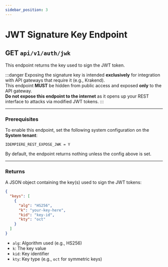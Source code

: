 ```yaml
---
sidebar_position: 3
---
```


# JWT Signature Key Endpoint

## GET `api/v1/auth/jwk`

This endpoint returns the key used to sign the JWT token.

:::danger
 Exposing the signature key is intended **exclusively** for integration with API gateways that require it (e.g., Krakend).  
 This endpoint **MUST** be hidden from public access and exposed **only** to the API gateway.  
 **Do not expose this endpoint to the internet** as it opens up your REST interface to attacks via modified JWT tokens.
:::

---

### Prerequisites

To enable this endpoint, set the following system configuration on the **System tenant**:

```
IDEMPIERE_REST_EXPOSE_JWK = Y
```

By default, the endpoint returns nothing unless the config above is set.

---

### Returns

A JSON object containing the key(s) used to sign the JWT tokens:

```json
{
  "keys": [
    {
      "alg": "HS256",
      "k": "your-key-here",
      "kid": "key-id",
      "kty": "oct"
    }
  ]
}
```

- `alg`: Algorithm used (e.g., HS256)
- `k`: The key value
- `kid`: Key identifier
- `kty`: Key type (e.g., `oct` for symmetric keys)